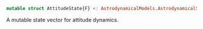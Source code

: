 ```julia
mutable struct AttitudeState{F} <: AstrodynamicalModels.AstrodynamicalState{F, 7}
```

A mutable state vector for attitude dynamics.
